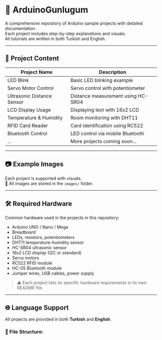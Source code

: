 # 📘 ArduinoGunlugum

A comprehensive repository of Arduino sample projects with detailed documentation.  
Each project includes step-by-step explanations and visuals.  
All tutorials are written in both Turkish and English.

---

## 🧠 Project Content

| Project Name              | Description |
|--------------------------|-------------|
| LED Blink                | Basic LED blinking example |
| Servo Motor Control      | Servo control with potentiometer |
| Ultrasonic Distance Sensor | Distance measurement using HC-SR04 |
| LCD Display Usage        | Displaying text with 16x2 LCD |
| Temperature & Humidity   | Room monitoring with DHT11 |
| RFID Card Reader         | Card identification using RC522 |
| Bluetooth Control        | LED control via mobile Bluetooth |
| ...                      | More projects coming soon... |

---

## 📷 Example Images

Each project is supported with visuals.  
📂 All images are stored in the `images/` folder.

---

## 🛠️ Required Hardware

Common hardware used in the projects in this repository:

- Arduino UNO / Nano / Mega
- Breadboard
- LEDs, resistors, potentiometers
- DHT11 temperature-humidity sensor
- HC-SR04 ultrasonic sensor
- 16x2 LCD display (I2C or standard)
- Servo motors
- RC522 RFID module
- HC-05 Bluetooth module
- Jumper wires, USB cables, power supply

> ⚠️ Each project lists its specific hardware requirements in its own README file.

---

## 🌐 Language Support

All projects are provided in both **Turkish** and **English**.

### 📁 File Structure:

